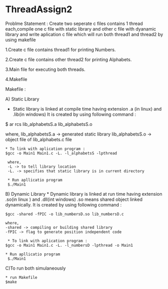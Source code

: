# ThreadAssign2

Problme Statement : Create two seperate c files contains 1 thread each,compile one c file with static library and other c file with dyanamic library and write aplication c file which will run both thread1 and thread2 by using makefile

1.Create c file contains thread1 for printing Numbers.

2.Create c file contains other thread2 for printing Alphabets.

3.Main file for executing both threads.

4.Makefile 

Makefile :

A) Static Library
   * Static library is linked at compile time having extension .a (in linux) and .lib(in windows)
   It is created by using following command :
   
   
   $ ar rcs lib_alphabetsS.a lib_alphabetsS.o
   
   where,
    lib_alphabetsS.a -> generated static library
    lib_alphabetsS.o -> object file of lib_alphabets.c file 
    
    * To link with aplication program :
    $gcc -o Main1 Main1.c -L. -l_alphabetsS -lpthread
    
     where,
     -L -> to tell library location
     -L. -> specifies that static library is in current directory
     
     * Run apllicatio program
     $./Main1
     
B) Dynamic Library
    * Dynamic library is linked at run time having extension .so(in linux ) and .dll(int windows)
    .so means shared object linked dynamically.
    It is created by using following command :
    
    
    $gcc -shared -fPIC -o lib_numbersD.so lib_numbersD.c
    
    where,
    -shared -> compiling or building shared library
    -fPIC -> flag to generate position independent code
    
     * To link with aplication program :
    $gcc -o Main1 Main1.c -L. -l_numbersD -lpthread -o Main1
    
    * Run apllicatio program
     $./Main1
    
 C)To run both simulaneously
 
    * run Makefile
    $make
 

